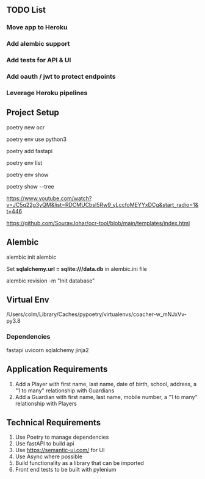 ## TODO List

### Move app to Heroku
### Add alembic support
### Add tests for API & UI
### Add oauth / jwt to protect endpoints
### Leverage Heroku pipelines


## Project Setup

poetry new ocr

poetry env use python3

poetry add fastapi

poetry env list

poetry env show

poetry show --tree

https://www.youtube.com/watch?v=JC5q22g3yQM&list=RDCMUCbsI5Rw9_yLccfoMEYYxDCg&start_radio=1&t=446

https://github.com/SouravJohar/ocr-tool/blob/main/templates/index.html

## Alembic

alembic init alembic

Set __sqlalchemy.url = sqlite:///data.db__ in alembic.ini file

alembic revision -m "Init database"


## Virtual Env

/Users/colm/Library/Caches/pypoetry/virtualenvs/coacher-w_mNJxVv-py3.8

### Dependencies

fastapi
uvicorn
sqlalchemy
jinja2

## Application Requirements

1. Add a Player with first name, last name, date of birth, school, address, a "1 to many" relationship with Guardians
1. Add a Guardian with first name, last name, mobile number, a "1 to many" relationship with Players

## Technical Requirements

1. Use Poetry to manage dependencies
1. Use fastAPI to build api
1. Use https://semantic-ui.com/ for UI
1. Use Async where possible
1. Build functionality as a library that can be imported
1. Front end tests to be built with pylenium
